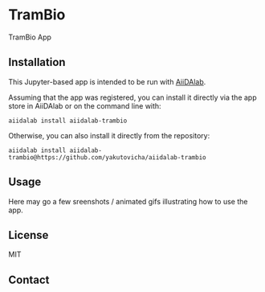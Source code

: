 # TramBio

TramBio App

## Installation

This Jupyter-based app is intended to be run with [AiiDAlab](https://www.materialscloud.org/aiidalab).

Assuming that the app was registered, you can install it directly via the app store in AiiDAlab or on the command line with:
```
aiidalab install aiidalab-trambio
```
Otherwise, you can also install it directly from the repository:
```
aiidalab install aiidalab-trambio@https://github.com/yakutovicha/aiidalab-trambio
```

## Usage

Here may go a few sreenshots / animated gifs illustrating how to use the app.

## License

MIT

## Contact


